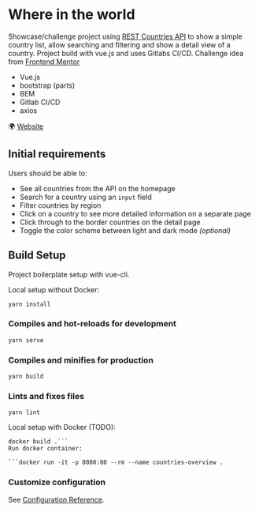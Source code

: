 # Where in the world

Showcase/challenge project using [REST Countries API](https://restcountries.eu) to show a simple country list, allow searching and filtering and show a detail view of a country. Project build with vue.js and uses Gitlabs CI/CD.
Challenge idea from [Frontend Mentor](https://www.frontendmentor.io/)

- Vue.js
- bootstrap (parts)
- BEM
- Gitlab CI/CD 
- axios

:earth_africa: [Website](https://tfohrer.gitlab.io/where-in-the-world/#/)

## Initial requirements

Users should be able to:

- See all countries from the API on the homepage
- Search for a country using an `input` field
- Filter countries by region
- Click on a country to see more detailed information on a separate page
- Click through to the border countries on the detail page
- Toggle the color scheme between light and dark mode *(optional)*

## Build Setup

Project boilerplate setup with vue-cli.

Local setup without Docker: 

```
yarn install
```

### Compiles and hot-reloads for development
```
yarn serve
```

### Compiles and minifies for production
```
yarn build
```

### Lints and fixes files
```
yarn lint
```

Local setup with Docker (TODO):

``` # build docker container
docker build .```
Run docker container:

```docker run -it -p 8080:80 --rm --name countries-overview .
```


### Customize configuration
See [Configuration Reference](https://cli.vuejs.org/config/).
